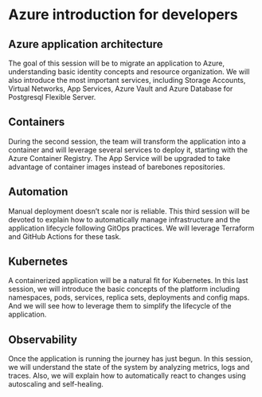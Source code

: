 # Azure introduction for developers

## Azure application architecture

The goal of this session will be to migrate an application to Azure, understanding basic identity concepts 
and resource organization. We will also introduce the most important services, 
including Storage Accounts, Virtual Networks, App Services, Azure Vault and Azure Database for Postgresql Flexible Server.

## Containers

During the second session, the team will transform the application into a container and will leverage several 
services to deploy it, starting with the Azure Container Registry. The App Service will be upgraded to take 
advantage of container images instead of barebones repositories.

## Automation

Manual deployment doesn’t scale nor is reliable. This third session will be devoted to explain how to automatically 
manage infrastructure and the application lifecycle following GitOps practices. We will leverage Terraform and 
GitHub Actions for these task.

## Kubernetes

A containerized application will be a natural fit for Kubernetes. In this last session, we will introduce the basic concepts of 
the platform including namespaces, pods, services, replica sets, deployments and config maps. And we will see how to leverage 
them to simplify the lifecycle of the application.

## Observability

Once the application is running the journey has just begun. In this session, we will understand the state of the 
system by analyzing metrics, logs and traces. Also, we will explain how to automatically react to changes using autoscaling and self-healing.




